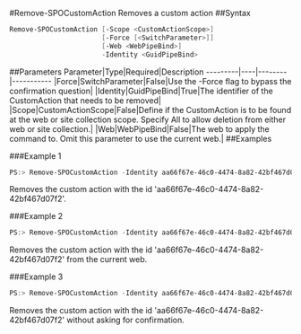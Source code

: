 #Remove-SPOCustomAction
Removes a custom action
##Syntax
```powershell
Remove-SPOCustomAction [-Scope <CustomActionScope>]
                       [-Force [<SwitchParameter>]]
                       [-Web <WebPipeBind>]
                       -Identity <GuidPipeBind>
```


##Parameters
Parameter|Type|Required|Description
---------|----|--------|-----------
|Force|SwitchParameter|False|Use the -Force flag to bypass the confirmation question|
|Identity|GuidPipeBind|True|The identifier of the CustomAction that needs to be removed|
|Scope|CustomActionScope|False|Define if the CustomAction is to be found at the web or site collection scope. Specify All to allow deletion from either web or site collection.|
|Web|WebPipeBind|False|The web to apply the command to. Omit this parameter to use the current web.|
##Examples

###Example 1
```powershell
PS:> Remove-SPOCustomAction -Identity aa66f67e-46c0-4474-8a82-42bf467d07f2
```
Removes the custom action with the id 'aa66f67e-46c0-4474-8a82-42bf467d07f2'.

###Example 2
```powershell
PS:> Remove-SPOCustomAction -Identity aa66f67e-46c0-4474-8a82-42bf467d07f2 -scope web
```
Removes the custom action with the id 'aa66f67e-46c0-4474-8a82-42bf467d07f2' from the current web.

###Example 3
```powershell
PS:> Remove-SPOCustomAction -Identity aa66f67e-46c0-4474-8a82-42bf467d07f2 -force
```
Removes the custom action with the id 'aa66f67e-46c0-4474-8a82-42bf467d07f2' without asking for confirmation.
